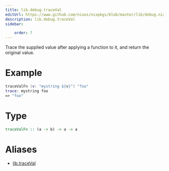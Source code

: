 ```yaml
---
title: lib.debug.traceVal
editUrl: https://www.github.com/nixos/nixpkgs/blob/master/lib/debug.nix#L83C5
description: lib.debug.traceVal
sidebar:

    order: 7
---
```


Trace the supplied value after applying a function to it, and
return the original value.

# Example

```nix
traceValFn (v: "mystring ${v}") "foo"
trace: mystring foo
=> "foo"
```

# Type

```haskell
traceValFn :: (a -> b) -> a -> a
```


# Aliases

- [lib.traceVal](/nix-doc-comments/reference/lib/lib-traceVal)


